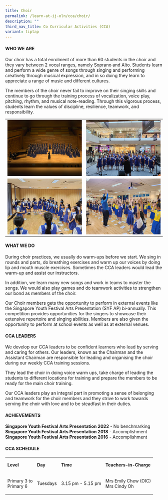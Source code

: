 ```yaml
---
title: Choir
permalink: /learn-at-ij-oln/cca/choir/
description: ""
third_nav_title: Co Curricular Activities (CCA)
variant: tiptap
---
```

<h4>WHO WE ARE</h4><p>Our choir has a total enrolment of more than 60 students in the choir and they vary between 2 vocal ranges, namely Soprano and Alto. Students learn and perform a wide genre of songs through singing and performing creatively through musical expression, and in so doing they learn to appreciate a range of music and different cultures.</p><p>The members of the choir never fail to improve on their singing skills and continue to go through the training process of vocalization, voice play, pitching, rhythm, and musical note-reading. Through this vigorous process, students learn the values of discipline, resilience, teamwork, and responsibility.</p><table><tbody><tr><td rowspan="1" colspan="1"><div class="isomer-image-wrapper"><img style="width: 100%" height="auto" width="100%" alt="" src="/images/CCAPics/Choir1w.jpg"></div></td><td rowspan="1" colspan="1"><div class="isomer-image-wrapper"><img style="width: 100%" height="auto" width="100%" alt="" src="/images/CCAPics/Choir2w.jpg"></div></td></tr><tr><td rowspan="1" colspan="1"><div class="isomer-image-wrapper"><img style="width: 100%" height="auto" width="100%" alt="" src="/images/CCAPics/Choir3w.jpg"></div></td><td rowspan="1" colspan="1"><div class="isomer-image-wrapper"><img style="width: 100%" height="auto" width="100%" alt="" src="/images/CCAPics/Choir4w.jpg"></div></td></tr></tbody></table><h4>WHAT WE DO</h4><p>During choir practices, we usually do warm-ups before we start. We sing in rounds and parts, do breathing exercises and warm up our voices by doing lip and mouth muscle exercises. Sometimes the CCA leaders would lead the warm-up and assist our instructors.</p><p>In addition, we learn many new songs and work in teams to master the songs. We would also play games and do teamwork activities to strengthen our bond as members of the choir.</p><p>Our Choir members gets the opportunity to perform in external events like the Singapore Youth Festival Arts Presentation (SYF AP) bi-annually. This competition provides opportunities for the singers to showcase their extensive repertoire and singing abilities. Members are also given the opportunity to perform at school events as well as at external venues.</p><h4>CCA LEADERS</h4><p>We develop our CCA leaders to be confident learners who lead by serving and caring for others. Our leaders, known as the Chairman and the Assistant Chairman are responsible for leading and organising the choir during our weekly CCA training sessions.</p><p>They lead the choir in doing voice warm ups, take charge of leading the students to different locations for training and prepare the members to be ready for the main choir training.</p><p>Our CCA leaders play an integral part in promoting a sense of belonging and teamwork for the choir members and they strive to work towards serving the choir with love and to be steadfast in their duties.</p><h4>ACHIEVEMENTS</h4><p><strong>Singapore Youth Festival Arts Presentation 2022</strong> - No benchmarking<br><strong>Singapore Youth Festival Arts Presentation 2018</strong> - Accomplishment<br><strong>Singapore Youth Festival Arts Presentation 2016</strong> - Accomplishment</p><h4>CCA SCHEDULE</h4><table><tbody><tr><td rowspan="1" colspan="1"><p><strong>Level</strong></p></td><td rowspan="1" colspan="1"><p><strong>Day</strong></p></td><td rowspan="1" colspan="1"><p><strong>Time</strong></p></td><td rowspan="1" colspan="1"><p><strong>Teachers-in-Charge</strong></p></td></tr><tr><td rowspan="1" colspan="1"><p>Primary 3 to<br>Primary 6</p></td><td rowspan="1" colspan="1"><p>Tuesdays</p></td><td rowspan="1" colspan="1"><p>3.15 pm - 5.15 pm</p></td><td rowspan="1" colspan="1"><p>Mrs Emily Chew (OIC)<br>Mrs Cindy Oh</p></td></tr></tbody></table><p></p>
